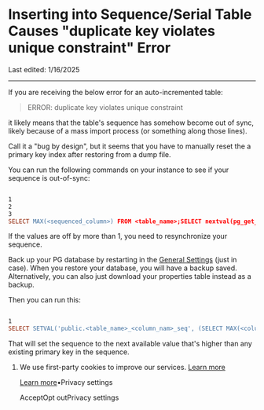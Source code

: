 # Inserting into Sequence/Serial Table Causes "duplicate key violates unique constraint" Error

Last edited: 1/16/2025

* * *

If you are receiving the below error for an auto-incremented table:

> ERROR: duplicate key violates unique constraint

it likely means that the table's sequence has somehow become out of sync, likely because of a mass import process (or something along those lines).

Call it a "bug by design", but it seems that you have to manually reset the a primary key index after restoring from a dump file.

You can run the following commands on your instance to see if your sequence is out-of-sync:

```flex

1
2
3
SELECT MAX(<sequenced_column>) FROM <table_name>;SELECT nextval(pg_get_serial_sequence('<public.table_name>', '<sequenced_column_name>'));
```

If the values are off by more than 1, you need to resynchronize your sequence.

Back up your PG database by restarting in the [General Settings](https://supabase.com/dashboard/project/_/settings/general) (just in case). When you restore your database, you will have a backup saved. Alternatively, you can also just download your properties table instead as a backup.

Then you can run this:

```flex

1
SELECT SETVAL('public.<table_name>_<column_nam>_seq', (SELECT MAX(<column_name>) FROM <table_name>)+1);
```

That will set the sequence to the next available value that's higher than any existing primary key in the sequence.

1. We use first-party cookies to improve our services. [Learn more](https://supabase.com/privacy#8-cookies-and-similar-technologies-used-on-our-european-services)



   [Learn more](https://supabase.com/privacy#8-cookies-and-similar-technologies-used-on-our-european-services)•Privacy settings





   AcceptOpt outPrivacy settings